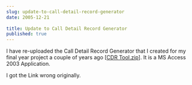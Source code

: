 ```yaml
---
slug: update-to-call-detail-record-generator
date: 2005-12-21
 
title: Update to Call Detail Record Generator
published: true
---
```

I have re-uploaded the Call Detail Record Generator that I created for my final year project a couple of years ago [<a href="http://www.kinlan.co.uk/finalyearproject/CDR%20Tool.zip">CDR Tool.zip</a>]. It is a MS Access 2003 Application.<p />I got the Link wrong originally.<p />

